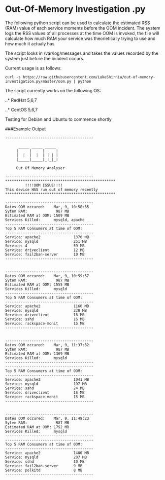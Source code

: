 # Out-Of-Memory Investigation .py


The following python script can be used to calculate the estimated RSS (RAM) value of each service moments before the OOM incident. The system logs the RSS values of all processes at the time OOM is invoked, the file will calculate how much RAM your service was theorietically trying to use and how much it actualy has 


The script looks in /var/log/messages and takes the values recorded by the system just before the incident occurs. 






Current usage is as follows:

```
curl -s https://raw.githubusercontent.com/LukeShirnia/out-of-memory-investigation.py/master/oom.py | python
```

The script currently works on the following OS:

..* RedHat 5,6,7

..* CentOS 5,6,7

Testing for Debian and Ubuntu to commence shortly 



###Example Output

```
----------------------------------------

      _____ _____ _____
     |     |     |     |
     |  |  |  |  | | | |
     |_____|_____|_|_|_|

     Out Of Memory Analyser

----------------------------------------
**************************************************
         !!!!OOM ISSUE!!!!
This device HAS run out of memory recently
**************************************************

----------------------------------------
Dates OOM occured:    Mar, 9, 10:58:55
Sytem RAM:             987 MB
Estimated RAM at OOM: 1509 MB
Services Killed:      mysqld, apache
----------------------------------------
Top 5 RAM Consumers at time of OOM:
----------------------------------------
Service: apache2               1370 MB
Service: mysqld                251 MB
Service: 4                     59 MB
Service: driveclient           12 MB
Service: fail2ban-server       10 MB
----------------------------------------


----------------------------------------
Dates OOM occured:    Mar, 9, 10:59:57
Sytem RAM:             987 MB
Estimated RAM at OOM: 1555 MB
Services Killed:      mysqld
----------------------------------------
Top 5 RAM Consumers at time of OOM:
----------------------------------------
Service: apache2               1160 MB
Service: mysqld                230 MB
Service: driveclient           16 MB
Service: sshd                  16 MB
Service: rackspace-monit       15 MB
----------------------------------------


----------------------------------------
Dates OOM occured:    Mar, 9, 11:37:32
Sytem RAM:             987 MB
Estimated RAM at OOM: 1369 MB
Services Killed:      mysqld
----------------------------------------
----------------------------------------
Top 5 RAM Consumers at time of OOM:
----------------------------------------
Service: apache2               1041 MB
Service: mysqld                197 MB
Service: sshd                  24 MB
Service: driveclient           16 MB
Service: rackspace-monit       15 MB
----------------------------------------


----------------------------------------
Dates OOM occured:    Mar, 9, 11:49:23
Sytem RAM:             987 MB
Estimated RAM at OOM: 1792 MB
Services Killed:      mysqld
----------------------------------------
----------------------------------------
Top 5 RAM Consumers at time of OOM:
----------------------------------------
Service: apache2               1480 MB
Service: mysqld                207 MB
Service: sshd                  10 MB
Service: fail2ban-server       9 MB
Service: polkitd               8 MB
----------------------------------------
```
